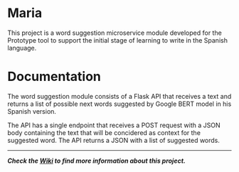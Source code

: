 # Maria

This project is a word suggestion microservice module developed for the Prototype tool to support the initial stage of learning to write in the Spanish language.

# Documentation

The word suggestion module consists of a Flask API that receives a text and returns a list of possible next words suggested by Google BERT model in his Spanish version. 

The API has a single endpoint that receives a POST request with a JSON body containing the text that will be concidered as context for the suggested word. The API returns a JSON with a list of suggested words.

***

***Check the [Wiki](https://github.com/AlbertoPC13/Maria/wiki) to find more information about this project.*** 
